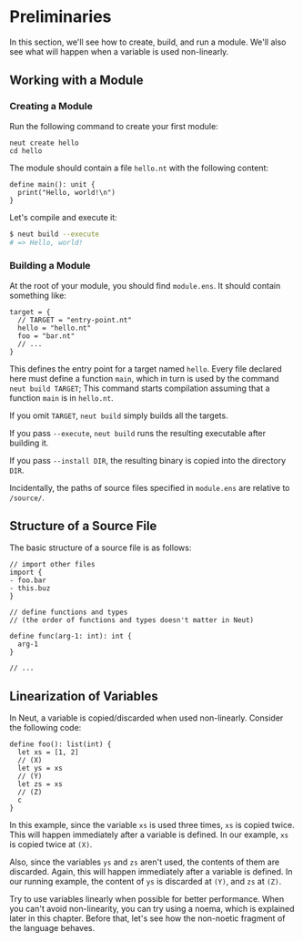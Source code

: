 # Preliminaries

In this section, we'll see how to create, build, and run a module. We'll also see what will happen when a variable is used non-linearly.

## Working with a Module

### Creating a Module

Run the following command to create your first module:

```neut
neut create hello
cd hello
```

The module should contain a file `hello.nt` with the following content:

```neut
define main(): unit {
  print("Hello, world!\n")
}
```

Let's compile and execute it:

```sh
$ neut build --execute
# => Hello, world!
```


### Building a Module

At the root of your module, you should find `module.ens`. It should contain something like:

```neut
target = {
  // TARGET = "entry-point.nt"
  hello = "hello.nt"
  foo = "bar.nt"
  // ...
}
```

This defines the entry point for a target named `hello`. Every file declared here must define a function `main`, which in turn is used by the command `neut build TARGET`; This command starts compilation assuming that a function `main` is in `hello.nt`.

<!-- That is, the file `"hello.nt"` must define a function named `main`. -->

If you omit `TARGET`, `neut build` simply builds all the targets.

If you pass `--execute`, `neut build` runs the resulting executable after building it.

If you pass `--install DIR`, the resulting binary is copied into the directory `DIR`.

Incidentally, the paths of source files specified in `module.ens` are relative to `/source/`.

## Structure of a Source File

The basic structure of a source file is as follows:

```neut
// import other files
import {
- foo.bar
- this.buz
}

// define functions and types
// (the order of functions and types doesn't matter in Neut)

define func(arg-1: int): int {
  arg-1
}

// ...
```

## Linearization of Variables

In Neut, a variable is copied/discarded when used non-linearly. Consider the following code:

```neut
define foo(): list(int) {
  let xs = [1, 2]
  // (X)
  let ys = xs
  // (Y)
  let zs = xs
  // (Z)
  c
}
```

In this example, since the variable `xs` is used three times, `xs` is copied twice. This will happen immediately after a variable is defined. In our example, `xs` is copied twice at `(X)`.

Also, since the variables `ys` and `zs` aren't used, the contents of them are discarded. Again, this will happen immediately after a variable is defined. In our running example, the content of `ys` is discarded at `(Y)`, and `zs` at `(Z)`.

Try to use variables linearly when possible for better performance. When you can't avoid non-linearity, you can try using a noema, which is explained later in this chapter. Before that, let's see how the non-noetic fragment of the language behaves.
